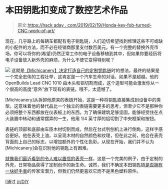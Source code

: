 # 本田钥匙扣变成了数控艺术作品

> 原文:[https://hack aday . com/2019/02/19/Honda-key-fob-turned-CNC-work-of-art/](https://hackaday.com/2019/02/19/honda-key-fob-turned-cnc-work-of-art/)

现在，几乎路上的每辆车都配有电子钥匙链，人们迫切希望找到修理这些不可或缺的小配件的方法，而不必在经销商那里支付数百美元。有一个完整的替换外壳市场，你可以将你的(希望)仍然正常工作的电子设备移植到其中，但如果你要经历将电子设备放入新外壳的麻烦，为什么不使它变得特别呢？

[![](../Images/e6e5a3697882c8d75c23d2e99995bfe7.png)](https://hackaday.com/wp-content/uploads/2019/02/woodfob_detail.jpg) 这就是[【Michicanery】决定打造自己的定制钥匙链](https://imgur.com/gallery/4lhiqSC)时的想法。最终的结果是一个完全宏伟的工程壮举，这肯定是一个汽车生命的对话，如果不是超越。他的 OpenBuilds Lead CNC 1010 由木头和铝切割而成，这个造型可能会激发你从一个很高的高度“意外”放下现有的表链。哦不，太遗憾了。

[Michicanery]从拆卸他原来的表链开始，这是一种将钥匙直接集成到设备中的类型。这意味着他的替代品比一个独立的表链需要更多的思考，但至少它不是那种你必须把整个东西都放在仪表板上的东西。为了确保建筑足够坚固，能够经受住在点火装置中转动和通常摆弄的一生，他用 1/4 英寸厚的铝切割了中央框架和按钮。

表链的顶部和底部由车臣木材切割而成，然后在台式刳刨机上进行倒角，这样手感会更好。他在表壳上油，以呈现木材的自然颜色和纹理，但在此之前，他会在表壳背面刻上自己的标志，以增加额外的个性化色彩。从现在开始，我们并不认为[Michicanery]会在识别他的钥匙上有困难。

[就像我们最近看到的令人难以置信的表壳一样](https://hackaday.com/2018/01/10/star-chart-watch-is-a-romantic-tragedy/)，这是一个完美的例子，由于定制的外壳，日常物品获得了定制创作的新生命。诚然，我们不确定本田钥匙链[是否拥有一块好手表](https://hackaday.com/2014/07/08/go-vintage-learn-to-repair-and-restore-mechanical-pocket-and-wrist-watches/)的传家宝潜力，但我们仍然更喜欢它而不是黑色塑料原件。

[通过 [/r/DIY](https://www.reddit.com/r/DIY/comments/apg3k5/i_made_a_custom_hardwood_and_aluminum_key_fob_for/)
